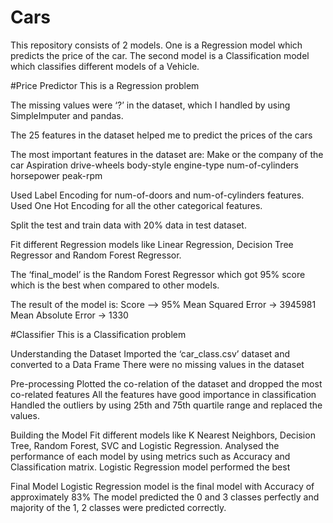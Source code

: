 # Cars
This repository consists of 2 models. One is a Regression model which predicts the price of the car. The second model is a Classification model which classifies different models of a Vehicle.

#Price Predictor
This is a Regression problem 

The missing values were ‘?’ in the dataset, which I handled by using SimpleImputer and pandas. 

The 25 features in the dataset helped me to predict the prices of the cars 

The most important features in the dataset are: 
  Make or the company of the car
  Aspiration
  drive-wheels
  body-style
  engine-type
  num-of-cylinders
  horsepower
  peak-rpm 

Used Label Encoding for num-of-doors and num-of-cylinders features. 
Used One Hot Encoding for all the other categorical features. 

Split the test and train data with 20% data in test dataset. 

Fit different Regression models like Linear Regression, Decision Tree Regressor and Random Forest Regressor. 

The ‘final_model’ is the Random Forest Regressor which got 95% score which is the best when compared to other models. 

The result of the model is: 
Score  –>  95% 
Mean Squared Error -> 3945981 
Mean Absolute Error -> 1330

#Classifier
This is a Classification problem

Understanding the Dataset
  Imported the ‘car_class.csv’ dataset and converted to a Data Frame
	There were no missing values in the dataset

Pre-processing
	Plotted the co-relation of the dataset and dropped the most co-related features
	All the features have good importance in classification
	Handled the outliers by using 25th and 75th quartile range and replaced the values.

Building the Model
  Fit different models like K Nearest Neighbors, Decision Tree, Random Forest, SVC and Logistic Regression.
  Analysed the performance of each model by using metrics such as Accuracy and Classification matrix.
  Logistic Regression model performed the best

Final Model
Logistic Regression model is the final model with Accuracy of approximately 83%
The model predicted the 0 and 3 classes perfectly and majority of the 1, 2 classes were predicted correctly.
